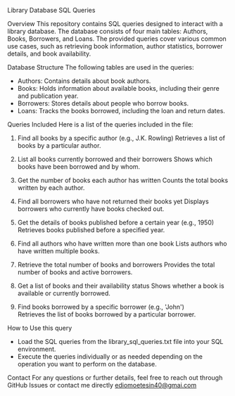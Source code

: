 Library Database SQL Queries

Overview
This repository contains SQL queries designed to interact with a library database. The database consists of four main tables: Authors, Books, Borrowers, and Loans. The provided queries cover various common use cases, such as retrieving book information, author statistics, borrower details, and book availability.

Database Structure
The following tables are used in the queries:
- Authors: Contains details about book authors.
- Books: Holds information about available books, including their genre and publication year.
- Borrowers: Stores details about people who borrow books.
- Loans: Tracks the books borrowed, including the loan and return dates.

 Queries Included
Here is a list of the queries included in the file:

1. Find all books by a specific author (e.g., J.K. Rowling)
   Retrieves a list of books by a particular author.

2. List all books currently borrowed and their borrowers
   Shows which books have been borrowed and by whom.

3. Get the number of books each author has written
   Counts the total books written by each author.

4. Find all borrowers who have not returned their books yet 
   Displays borrowers who currently have books checked out.

5. Get the details of books published before a certain year (e.g., 1950) 
   Retrieves books published before a specified year.

6. Find all authors who have written more than one book 
   Lists authors who have written multiple books.

7. Retrieve the total number of books and borrowers 
   Provides the total number of books and active borrowers.

8. Get a list of books and their availability status
   Shows whether a book is available or currently borrowed.

9. Find books borrowed by a specific borrower (e.g., 'John')  
   Retrieves the list of books borrowed by a particular borrower.

How to Use this query
- Load the SQL queries from the library_sql_queries.txt file into your SQL environment.
- Execute the queries individually or as needed depending on the operation you want to perform on the database.

Contact
For any questions or further details, feel free to reach out through GitHub Issues or contact me directly ediomoetesin40@gmai.com

